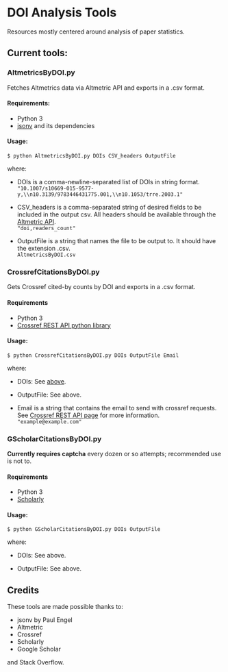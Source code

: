 # DOI Analysis Tools
Resources mostly centered around analysis of paper statistics.



## Current tools:


### AltmetricsByDOI.py

Fetches Altmetrics data via Altmetric API and exports in a .csv format.

#### Requirements:

- Python 3
- [jsonv](https://github.com/archan937/jsonv.sh) and its dependencies

#### Usage: 
`$ python AltmetricsByDOI.py DOIs CSV_headers OutputFile`

where:

- <a id="Usage_DOIs">DOIs</a> is a comma-newline-separated list of DOIs in string format.  
  `"10.1007/s10669-015-9577-y,\\n10.3139/9783446431775.001,\\n10.1053/trre.2003.1"`

- CSV_headers is a comma-separated string of desired fields to be included in the output csv. All headers should be available through the [Altmetric API](https://api.altmetric.com/docs/call_doi.html).  
  `"doi,readers_count"`
  
- OutputFile is a string that names the file to be output to. It should have the extension .csv.  
  `AltmetricsByDOI.csv`
  

### CrossrefCitationsByDOI.py

Gets Crossref cited-by counts by DOI and exports in a .csv format.

#### Requirements

- Python 3
- [Crossref REST API python library](https://github.com/fabiobatalha/crossrefapi)

#### Usage:
`$ python CrossrefCitationsByDOI.py DOIs OutputFile Email`

where:

- DOIs: See <a href="#Usage_DOIs">above</a>.

- OutputFile: See above.

- Email is a string that contains the email to send with crossref requests. See [Crossref REST API page](https://github.com/CrossRef/rest-api-doc#good-manners--more-reliable-service) for more information.  
  `"example@example.com"`


### GScholarCitationsByDOI.py
**Currently requires captcha** every dozen or so attempts; recommended use is not to.

#### Requirements

- Python 3
- [Scholarly](https://pypi.org/project/scholarly/)

#### Usage:
`$ python GScholarCitationsByDOI.py DOIs OutputFile`

where:

- DOIs: See above.

- OutputFile: See above.


## Credits

These tools are made possible thanks to:
- jsonv by Paul Engel
- Altmetric
- Crossref
- Scholarly
- Google Scholar  

and Stack Overflow.
